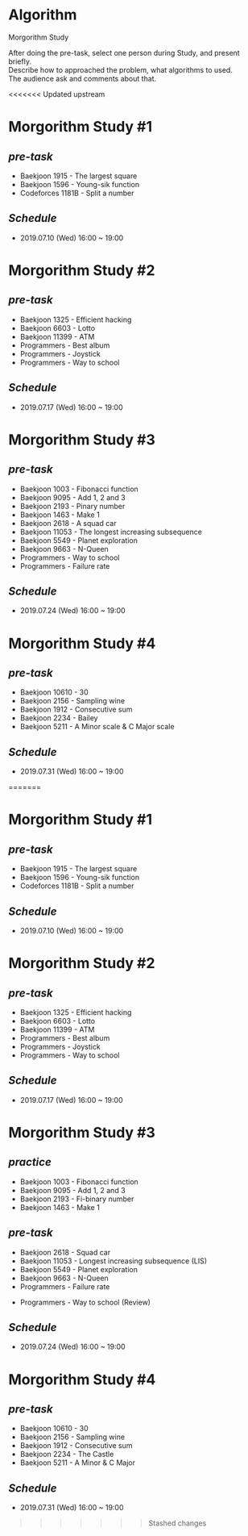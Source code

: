 # Algorithm  
Morgorithm Study  

After doing the pre-task, select one person during Study, and present briefly.  
Describe how to approached the problem, what algorithms to used.  
The audience ask and comments about that.

<<<<<<< Updated upstream
# Morgorithm Study #1  
## *pre-task*  
+ Baekjoon 1915 - The largest square  
+ Baekjoon 1596 - Young-sik function  
+ Codeforces 1181B - Split a number  

## *Schedule*  
+ 2019.07.10 (Wed) 16:00 ~ 19:00  

# Morgorithm Study #2  
## *pre-task*  
+ Baekjoon 1325 - Efficient hacking  
+ Baekjoon 6603 - Lotto  
+ Baekjoon 11399 - ATM  
+ Programmers - Best album  
+ Programmers - Joystick  
+ Programmers - Way to school 

## *Schedule*  
+ 2019.07.17 (Wed) 16:00 ~ 19:00

# Morgorithm Study #3
## *pre-task*
+ Baekjoon 1003 - Fibonacci function
+ Baekjoon 9095 - Add 1, 2 and 3
+ Baekjoon 2193 - Pinary number
+ Baekjoon 1463 - Make 1
+ Baekjoon 2618 - A squad car
+ Baekjoon 11053 - The longest increasing subsequence
+ Baekjoon 5549 - Planet exploration
+ Baekjoon 9663 - N-Queen
+ Programmers - Way to school
+ Programmers - Failure rate

## *Schedule*  
+ 2019.07.24 (Wed) 16:00 ~ 19:00

# Morgorithm Study #4
## *pre-task*
+ Baekjoon 10610 - 30
+ Baekjoon 2156 -  Sampling wine
+ Baekjoon 1912 - Consecutive sum
+ Baekjoon 2234 - Bailey
+ Baekjoon 5211 - A Minor scale & C Major scale


## *Schedule*  
+ 2019.07.31 (Wed) 16:00 ~ 19:00

=======
# Morgorithm Study #1
## *pre-task*
  + Baekjoon 1915 - The largest square
  + Baekjoon 1596 - Young-sik function
  + Codeforces 1181B - Split a number

## *Schedule*
  + 2019.07.10 (Wed) 16:00 ~ 19:00

# Morgorithm Study #2
## *pre-task*
  + Baekjoon 1325 - Efficient hacking
  + Baekjoon 6603 - Lotto
  + Baekjoon 11399 - ATM
  + Programmers - Best album
  + Programmers - Joystick
  + Programmers - Way to school

## *Schedule*
  + 2019.07.17 (Wed) 16:00 ~ 19:00

# Morgorithm Study #3
## *practice*
  + Baekjoon 1003 - Fibonacci function
  + Baekjoon 9095 - Add 1, 2 and 3
  + Baekjoon 2193 - Fi-binary number
  + Baekjoon 1463 - Make 1
## *pre-task*
  + Baekjoon 2618 - Squad car
  + Baekjoon 11053 - Longest increasing subsequence (LIS)
  + Baekjoon 5549 - Planet exploration
  + Baekjoon 9663 - N-Queen
  + Programmers - Failure rate
  - Programmers - Way to school (Review)

## *Schedule*  
  + 2019.07.24 (Wed) 16:00 ~ 19:00

# Morgorithm Study #4
## *pre-task*
  + Baekjoon 10610 - 30
  + Baekjoon 2156 - Sampling wine
  + Baekjoon 1912 - Consecutive sum
  + Baekjoon 2234 - The Castle
  + Baekjoon 5211 - A Minor & C Major

## *Schedule*  
  + 2019.07.31 (Wed) 16:00 ~ 19:00
>>>>>>> Stashed changes
